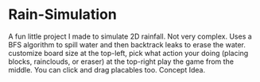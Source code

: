 # Rain-Simulation
A fun little project I made to simulate 2D rainfall.
Not very complex. Uses a BFS algorithm to spill water and then backtrack leaks to erase the water.
customize board size at the top-left, pick what action your doing (placing blocks, rainclouds, or eraser) at the top-right
play the game from the middle. You can click and drag placables too.
Concept Idea.
